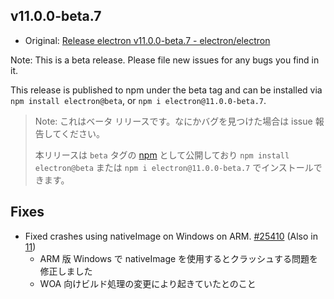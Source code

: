## v11.0.0-beta.7

- Original: [Release electron v11.0.0-beta.7 - electron/electron](https://github.com/electron/electron/releases/tag/v11.0.0-beta.7)

Note: This is a beta release. Please file new issues for any bugs you find in it.

This release is published to npm under the beta tag and can be installed via `npm install electron@beta`, or `npm i electron@11.0.0-beta.7`.

> Note: これはベータ リリースです。なにかバグを見つけた場合は issue 報告してください。
>
> 本リリースは `beta` タグの [npm](https://www.npmjs.com/package/electron) として公開しており `npm install electron@beta` または `npm i electron@11.0.0-beta.7` でインストールできます。

## Fixes

- Fixed crashes using nativeImage on Windows on ARM. [#25410](https://github.com/electron/electron/pull/25410) (Also in [11](https://github.com/electron/electron/pull/25410))
  - ARM 版 Windows で nativeImage を使用するとクラッシュする問題を修正しました
  - WOA 向けビルド処理の変更により起きていたとのこと
